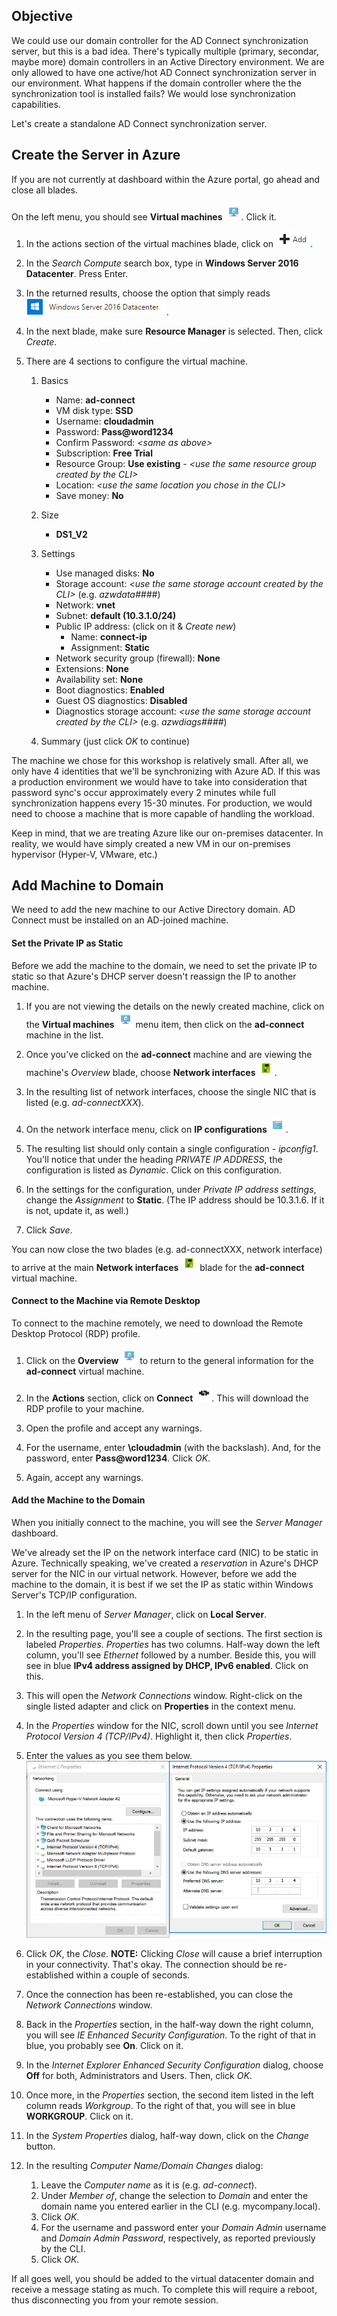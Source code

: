 ## Objective
We could use our domain controller for the AD Connect synchronization server, but this is a bad idea.  There's typically multiple (primary, secondar, maybe more) domain controllers in an Active Directory environment. We are only allowed to have one active/hot AD Connect synchronization server in our environment.  What happens if the domain controller where the the synchronization tool is installed fails?  We would lose synchronization capabilities.

Let's create a standalone AD Connect synchronization server.

## Create the Server in Azure
If you are not currently at dashboard within the Azure portal, go ahead and close all blades.

On the left menu, you should see **Virtual machines** <img src="../images/vm_icon.jpg" class="inline"/>. Click it.

  1. In the actions section of the virtual machines blade, click on <img src="../images/add.jpg" class="inline"/>.

  2. In the _Search Compute_ search box, type in **Windows Server 2016 Datacenter**. Press Enter.

  3. In the returned results, choose the option that simply reads <img src="../images/windows_server_2016_datacenter.jpg" class="inline"/>. 
  
  4. In the next blade, make sure **Resource Manager** is selected. Then, click _Create_.

  5. There are 4 sections to configure the virtual machine.

      1. Basics

          * Name: **ad-connect**
          * VM disk type: **SSD**
          * Username: **cloudadmin**
          * Password: **Pass@word1234**
          * Confirm Password: _&lt;same as above&gt;_
          * Subscription: **Free Trial**
          * Resource Group: **Use existing** - _&lt;use the same resource group created by the CLI&gt;_
          * Location:  _&lt;use the same location you chose in the CLI&gt;_
          * Save money: **No**

      2. Size

          * **DS1_V2**

      3. Settings

          * Use managed disks: **No**
          * Storage account: _&lt;use the same storage account created by the CLI&gt;_ (e.g. _azwdata####_)
          * Network: **vnet**
          * Subnet: **default (10.3.1.0/24)**
          * Public IP address: (click on it & _Create new_)
              * Name: **connect-ip**
              * Assignment: **Static**
          * Network security group (firewall): **None**
          * Extensions: **None**
          * Availability set: **None**
          * Boot diagnostics: **Enabled**
          * Guest OS diagnostics: **Disabled**
          * Diagnostics storage account: _&lt;use the same storage account created by the CLI&gt;_ (e.g. _azwdiags####_)

      4. Summary (just click _OK_ to continue)

The machine we chose for this workshop is relatively small.  After all, we only have 4 identities that we'll be synchronizing with Azure AD.  If this was a production environment we would have to take into consideration that password sync's occur approximately every 2 minutes while full synchronization happens every 15-30 minutes.  For production, we would need to choose a machine that is more capable of handling the workload.

Keep in mind, that we are treating Azure like our on-premises datacenter.  In reality, we would have simply created a new VM in our on-premises hypervisor (Hyper-V, VMware, etc.)

## Add Machine to Domain
We need to add the new machine to our Active Directory domain.  AD Connect must be installed on an AD-joined machine.  

#### Set the Private IP as Static
Before we add the machine to the domain, we need to set the private IP to static so that Azure's DHCP server doesn't reassign the IP to another machine.

  1. If you are not viewing the details on the newly created machine, click on the **Virtual machines** <img src="../images/vm_icon.jpg" class="inline"/> menu item, then click on the **ad-connect** machine in the list.

  2. Once you've clicked on the **ad-connect** machine and are viewing the machine's _Overview_ blade, choose **Network interfaces** <img src="../images/network_interfaces_icon.jpg" class="inline"/>.

  3. In the resulting list of network interfaces, choose the single NIC that is listed (e.g. _ad-connectXXX_).

  4. On the network interface menu, click on **IP configurations** <img src="../images/window_icon.jpg" class="inline"/>.

  5. The resulting list should only contain a single configuration - _ipconfig1_. You'll notice that under the heading _PRIVATE IP ADDRESS_, the configuration is listed as _Dynamic_. Click on this configuration.

  6. In the settings for the configuration, under _Private IP address settings_, change the _Assignment_ to **Static**. (The IP address should be 10.3.1.6.  If it is not, update it, as well.)

  7. Click _Save_.

You can now close the two blades (e.g. ad-connectXXX, network interface) to arrive at the main **Network interfaces** <img src="../images/network_interfaces_icon.jpg" class="inline"/> blade for the **ad-connect** virtual machine.

#### Connect to the Machine via Remote Desktop
To connect to the machine remotely, we need to download the Remote Desktop Protocol (RDP) profile.

  1. Click on the **Overview** <img src="../images/overview_icon.jpg" class="inline"/> to return to the general information for the **ad-connect** virtual machine.

  2. In the **Actions** section, click on **Connect** <img src="../images/connect_icon.jpg" class="inline"/>. This will download the RDP profile to your machine. 

  3. Open the profile and accept any warnings.

  4. For the username, enter **\cloudadmin** (with the backslash). And, for the password, enter **Pass@word1234**. Click _OK_.

  5. Again, accept any warnings.

#### Add the Machine to the Domain
When you initially connect to the machine, you will see the _Server Manager_ dashboard.

We've already set the IP on the network interface card (NIC) to be static in Azure.  Technically speaking, we've created a _reservation_ in Azure's DHCP server for the NIC in our virtual network. However, before we add the machine to the domain, it is best if we set the IP as static within Windows Server's TCP/IP configuration.

  1. In the left menu of _Server Manager_, click on **Local Server**.

  2. In the resulting page, you'll see a couple of sections. The first section is labeled _Properties_.  _Properties_ has two columns.  Half-way down the left column, you'll see _Ethernet_ followed by a number.  Beside this, you will see in blue **IPv4 address assigned by DHCP, IPv6 enabled**. Click on this.

  3. This will open the _Network Connections_ window. Right-click on the single listed adapter and click on **Properties** in the context menu.

  4. In the _Properties_ window for the NIC, scroll down until you see _Internet Protocol Version 4 (TCP/IPv4)_. Highlight it, then click _Properties_.

  5. Enter the values as you see them below. <img src="../images/ad_connect_ip_configuration.jpg" class="block" />

  6. Click _OK_, the _Close_. **NOTE:** Clicking _Close_ will cause a brief interruption in your connectivity. That's okay.  The connection should be re-established within a couple of seconds.

  7. Once the connection has been re-established, you can close the _Network Connections_ window.

  8. Back in the _Properties_ section, in the half-way down the right column, you will see _IE Enhanced Security Configuration_. To the right of that in blue, you probably see **On**. Click on it.

  9. In the _Internet Explorer Enhanced Security Configuration_ dialog, choose **Off** for both, Administrators and Users. Then, click _OK_.
  
  10. Once more, in the _Properties_ section, the second item listed in the left column reads _Workgroup_. To the right of that, you will see in blue **WORKGROUP**. Click on it.

  11. In the _System Properties_ dialog, half-way down, click on the _Change_ button.

  12. In the resulting _Computer Name/Domain Changes_ dialog:

      1. Leave the _Computer name_ as it is (e.g. _ad-connect_).
      2. Under _Member of_, change the selection to _Domain_ and enter the domain name you entered earlier in the CLI (e.g. mycompany.local).
      3. Click _OK_.
      4. For the username and password enter your _Domain Admin_ username and _Domain Admin Password_, respectively, as reported previously by the CLI.
      5. Click _OK_.

If all goes well, you should be added to the virtual datacenter domain and receive a message stating as much. To complete this will require a reboot, thus disconnecting you from your remote session.